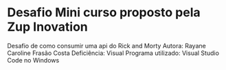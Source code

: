 # Desafio Mini curso proposto pela Zup Inovation
Desafio de como consumir uma api do Rick and Morty
Autora: Rayane Caroline Frasão Costa
Deficiência: Visual
Programa utilizado: Visual Studio Code no Windows